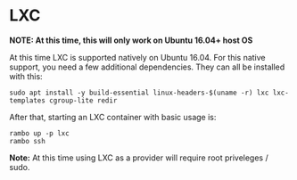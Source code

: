 # LXC

**NOTE: At this time, this will only work on Ubuntu 16.04+ host OS**

At this time LXC is supported natively on Ubuntu 16.04. For this native support, you need a few additional dependencies. They can all be installed with this:

```
sudo apt install -y build-essential linux-headers-$(uname -r) lxc lxc-templates cgroup-lite redir
```

After that, starting an LXC container with basic usage is:

```
rambo up -p lxc
rambo ssh
```

**Note:** At this time using LXC as a provider will require root priveleges / sudo.
